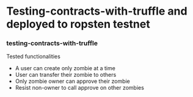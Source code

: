 # Testing-contracts-with-truffle and deployed to ropsten testnet


### testing-contracts-with-truffle

  Tested functionalities
- A user can create only zombie at a time
- User can transfer their zombie to others
- Only zombie owner can approve their zombie
- Resist non-owner to call approve on other zombies 
